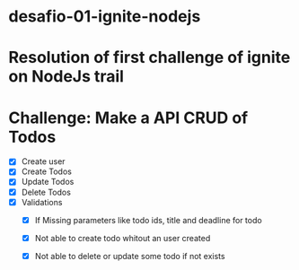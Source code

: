 # desafio-01-ignite-nodejs

# Resolution of first challenge of ignite on NodeJs trail
# Challenge: Make a API CRUD  of Todos 
  - [X] Create user
  - [X] Create Todos
  - [X] Update Todos
  - [X] Delete Todos
  - [X] Validations 
    - [X] If Missing parameters like todo ids, title and deadline for todo
    - [X] Not able to create todo whitout an user created
    - [X] Not able to delete or update some todo if not exists
   
